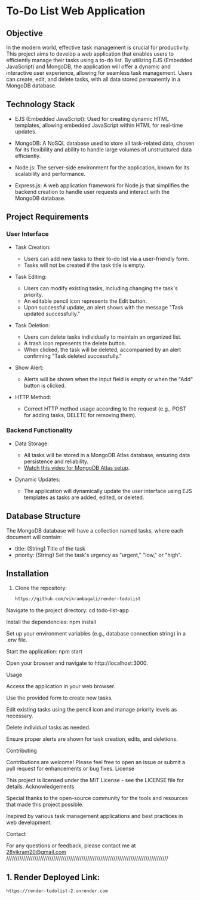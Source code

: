 # To-Do List Web Application

## Objective

In the modern world, effective task management is crucial for productivity. This project aims to develop a web application that enables users to efficiently manage their tasks using a to-do list. By utilizing EJS (Embedded JavaScript) and MongoDB, the application will offer a dynamic and interactive user experience, allowing for seamless task management. Users can create, edit, and delete tasks, with all data stored permanently in a MongoDB database.

## Technology Stack

- EJS (Embedded JavaScript): Used for creating dynamic HTML templates, allowing embedded JavaScript within HTML for real-time updates.

- MongoDB: A NoSQL database used to store all task-related data, chosen for its flexibility and ability to handle large volumes of unstructured data efficiently.

- Node.js: The server-side environment for the application, known for its scalability and performance.

- Express.js: A web application framework for Node.js that simplifies the backend creation to handle user requests and interact with the MongoDB database.

## Project Requirements

### User Interface

- Task Creation: 
  - Users can add new tasks to their to-do list via a user-friendly form. 
  - Tasks will not be created if the task title is empty.

- Task Editing:
  - Users can modify existing tasks, including changing the task's priority. 
  - An editable pencil icon represents the Edit button.
  - Upon successful update, an alert shows with the message "Task updated successfully."

- Task Deletion:
  - Users can delete tasks individually to maintain an organized list.
  - A trash icon represents the delete button.
  - When clicked, the task will be deleted, accompanied by an alert confirming "Task deleted successfully."

- Show Alert: 
  - Alerts will be shown when the input field is empty or when the "Add" button is clicked.

- HTTP Method:
  - Correct HTTP method usage according to the request (e.g., POST for adding tasks, DELETE for removing them).

### Backend Functionality

- Data Storage: 
  - All tasks will be stored in a MongoDB Atlas database, ensuring data persistence and reliability. 
  - [Watch this video for MongoDB Atlas setup](https://youtu.be/QyYMvdFwBKA?si=5KHrrSO4VSZZus0F).

- Dynamic Updates: 
  - The application will dynamically update the user interface using EJS templates as tasks are added, edited, or deleted.

## Database Structure

The MongoDB database will have a collection named tasks, where each document will contain:
- title: (String) Title of the task
- priority: (String) Set the task's urgency as "urgent," "low," or "high".

## Installation

1. Clone the repository:
   ```bash
   https://github.com/vikrambagali/render-todolist

Navigate to the project directory:
cd todo-list-app

Install the dependencies:
npm install

Set up your environment variables (e.g., database connection string) in a .env file.

Start the application:
npm start

Open your browser and navigate to http://localhost:3000.


Usage


Access the application in your web browser.

Use the provided form to create new tasks.

Edit existing tasks using the pencil icon and manage priority levels as necessary.

Delete individual tasks as needed.

Ensure proper alerts are shown for task creation, edits, and deletions.


Contributing

Contributions are welcome! Please feel free to open an issue or submit a pull request for enhancements or bug fixes.
License

This project is licensed under the MIT License - see the LICENSE file for details.
Acknowledgements


Special thanks to the open-source community for the tools and resources that made this project possible.

Inspired by various task management applications and best practices in web development.


Contact

For any questions or feedback, please contact me at 28vikram20@gmail.com
//////////////////////////////////////////////////////////////////////////////////////
## 1. Render Deployed Link:
   ```bash
   https://render-todolist-2.onrender.com
